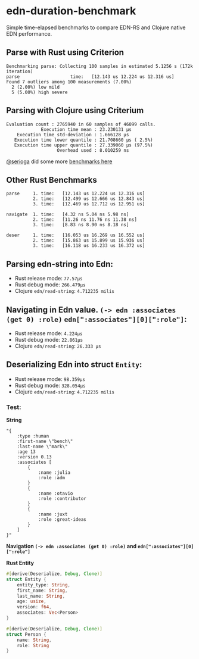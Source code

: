# edn-duration-benchmark
Simple time-elapsed benchmarks to compare EDN-RS and Clojure native EDN performance.

## Parse with Rust using Criterion

```
Benchmarking parse: Collecting 100 samples in estimated 5.1256 s (172k iteration)  
parse                   time:   [12.143 us 12.224 us 12.316 us]
Found 7 outliers among 100 measurements (7.00%)
  2 (2.00%) low mild
  5 (5.00%) high severe
```

## Parsing with Clojure using Criterium

```
Evaluation count : 2765940 in 60 samples of 46099 calls.
             Execution time mean : 23.230131 µs
    Execution time std-deviation : 1.666128 µs
   Execution time lower quantile : 21.708660 µs ( 2.5%)
   Execution time upper quantile : 27.339060 µs (97.5%)
                   Overhead used : 8.010259 ns
```
[@serioga](https://github.com/serioga) did some more [benchmarks here](https://gist.github.com/serioga/60499dab8248a58899d10a2687d5b77c#file-edn_benchmark-clj-L84-L134)

## Other Rust Benchmarks

```                                                                      
parse     1. time:   [12.143 us 12.224 us 12.316 us]
          2. time:   [12.499 us 12.666 us 12.843 us] 
          3. time:   [12.469 us 12.712 us 12.951 us] 
```

```
navigate  1. time:   [4.32 ns 5.04 ns 5.98 ns]
          2. time:   [11.26 ns 11.76 ns 11.38 ns]
          3. time:   [8.83 ns 8.90 ns 8.18 ns] 
```

```
deser     1. time:   [16.053 us 16.269 us 16.552 us]
          2. time:   [15.863 us 15.899 us 15.936 us]  
          3. time:   [16.118 us 16.233 us 16.372 us]
```

## Parsing edn-string into Edn:

* Rust release mode: `77.57µs`
* Rust debug mode: `266.479µs`
* Clojure `edn/read-string`: `4.712235 milis`

## Navigating in Edn value. `(-> edn :associates (get 0) :role)` `edn[":associates"][0][":role"]`:

* Rust release mode: `4.224µs`
* Rust debug mode: `22.861µs`
* Clojure `edn/read-string`: `26.333 µs`

## Deserializing Edn into struct `Entity`:
* Rust release mode: `98.359µs`
* Rust debug mode: `328.054µs`
* Clojure `edn/read-string`: `4.712235 milis`

### Test:

**String**
```
"{
    :type :human
    :first-name \"bench\"
    :last-name \"mark\"
    :age 13
    :version 0.13
    :associates [
        {
            :name :julia
            :role :adm
        }
        {
            :name :otavio
            :role :contributor
        }
        {
            :name :juxt
            :role :great-ideas
        }
    ]
}"
```

**Navigation `(-> edn :associates (get 0) :role)` and `edn[":associates"][0][":role"]`**

**Rust Entity**
```rust
#[derive(Deserialize, Debug, Clone)]
struct Entity {
    entity_type: String,
    first_name: String,
    last_name: String,
    age: usize,
    version: f64,
    associates: Vec<Person>
}

#[derive(Deserialize, Debug, Clone)]
struct Person {
    name: String,
    role: String
}
```

